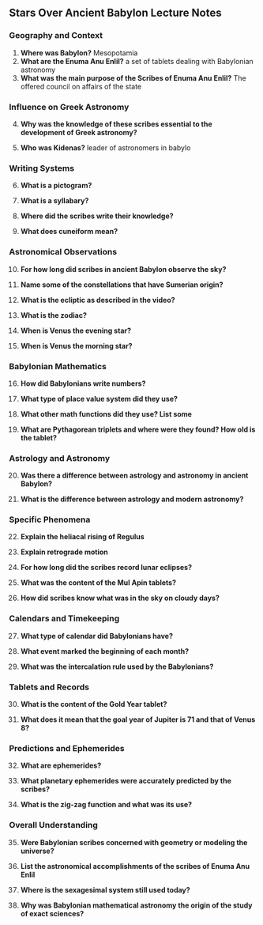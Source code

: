 ## Stars Over Ancient Babylon Lecture Notes

### Geography and Context

1. **Where was Babylon?**
    Mesopotamia
2. **What are the Enuma Anu Enlil?**
    a set of tablets dealing with Babylonian astronomy
3. **What was the main purpose of the Scribes of Enuma Anu Enlil?**
    The offered council on affairs of the state

### Influence on Greek Astronomy

4. **Why was the knowledge of these scribes essential to the development of Greek astronomy?**
    
5. **Who was Kidenas?**
    leader of astronomers in babylo

### Writing Systems

6. **What is a pictogram?**
    
7. **What is a syllabary?**
    
8. **Where did the scribes write their knowledge?**
    
9. **What does cuneiform mean?**
    

### Astronomical Observations

10. **For how long did scribes in ancient Babylon observe the sky?**
    
11. **Name some of the constellations that have Sumerian origin?**
    
12. **What is the ecliptic as described in the video?**
    
13. **What is the zodiac?**
    
14. **When is Venus the evening star?**
    
15. **When is Venus the morning star?**
    

### Babylonian Mathematics

16. **How did Babylonians write numbers?**
    
17. **What type of place value system did they use?**
    
18. **What other math functions did they use? List some**
    
19. **What are Pythagorean triplets and where were they found? How old is the tablet?**
    

### Astrology and Astronomy

20. **Was there a difference between astrology and astronomy in ancient Babylon?**
    
21. **What is the difference between astrology and modern astronomy?**
    

### Specific Phenomena

22. **Explain the heliacal rising of Regulus**
    
23. **Explain retrograde motion**
    
24. **For how long did the scribes record lunar eclipses?**
    
25. **What was the content of the Mul Apin tablets?**
    
26. **How did scribes know what was in the sky on cloudy days?**
    

### Calendars and Timekeeping

27. **What type of calendar did Babylonians have?**
    
28. **What event marked the beginning of each month?**
    
29. **What was the intercalation rule used by the Babylonians?**
    

### Tablets and Records

30. **What is the content of the Gold Year tablet?**
    
31. **What does it mean that the goal year of Jupiter is 71 and that of Venus 8?**
    

### Predictions and Ephemerides

32. **What are ephemerides?**
    
33. **What planetary ephemerides were accurately predicted by the scribes?**
    
34. **What is the zig-zag function and what was its use?**
    

### Overall Understanding

35. **Were Babylonian scribes concerned with geometry or modeling the universe?**
    
36. **List the astronomical accomplishments of the scribes of Enuma Anu Enlil**
    
37. **Where is the sexagesimal system still used today?**
    
38. **Why was Babylonian mathematical astronomy the origin of the study of exact sciences?**
